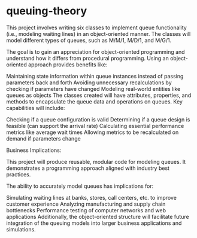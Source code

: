 # queuing-theory
This project involves writing six classes to implement queue functionality (i.e., modeling waiting lines) in an object-oriented manner. The classes will model different types of queues, such as M/M/1, M/D/1, and M/G/1.

The goal is to gain an appreciation for object-oriented programming and understand how it differs from procedural programming. Using an object-oriented approach provides benefits like:

Maintaining state information within queue instances instead of passing parameters back and forth
Avoiding unnecessary recalculations by checking if parameters have changed
Modeling real-world entities like queues as objects
The classes created will have attributes, properties, and methods to encapsulate the queue data and operations on queues. Key capabilities will include:

Checking if a queue configuration is valid
Determining if a queue design is feasible (can support the arrival rate)
Calculating essential performance metrics like average wait times
Allowing metrics to be recalculated on demand if parameters change

Business Implications:

This project will produce reusable, modular code for modeling queues. It demonstrates a programming approach aligned with industry best practices.

The ability to accurately model queues has implications for:

Simulating waiting lines at banks, stores, call centers, etc. to improve customer experience
Analyzing manufacturing and supply chain bottlenecks
Performance testing of computer networks and web applications
Additionally, the object-oriented structure will facilitate future integration of the queuing models into larger business applications and simulations.
